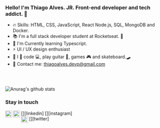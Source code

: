  ### Hello! I'm Thiago Alves. JR. Front-end developer and tech addict. :purple_heart: 
         
 - :fire: Skills: HTML, CSS, JavaScript, React Node.js, SQL, MongoDB and Docker.  
 - 📚 I'm a full stack developer student at Rocketseat. 🚀   
 - 🌱 I'm Currently learning Typescript.      
 - ⚡ UI / UX design enthusiast
 - :boy: I :purple_heart: code :computer:, play guitar :guitar:, games :video_game: and skateboard.🛹
 - :email: Contact me: thiagoalves.devp@gmail.com
   
 <br />     
 <br /> 
         
     
![Anurag's github stats](https://github-readme-stats.vercel.app/api?username=the-one-who-knoccks&show_icons=true&theme=cobalt)
 

      
        
### Stay in touch 
  
      
[<img align="left" alt="thiagoalves89 | LinkedIn" width="22px" src="https://cdn.jsdelivr.net/npm/simple-icons@v3/icons/linkedin.svg" target="_blank" />][linkedin]
[<img align="left" alt="the.one.who.knoccks | Instagram" width="22px" src="https://cdn.jsdelivr.net/npm/simple-icons@v3/icons/instagram.svg" target="_blank" />][instagram]  
[<img align="left" alt="the-one-who-knoccks | Twitter" width="22px" src="https://cdn.jsdelivr.net/npm/simple-icons@v3/icons/twitter.svg" target="_blank" />][twitter]


<div align="center>[instagram]: https://instagram.com/the.one.who.knoccks</div>
[twitter]: https://twitter.com/knoccks
[linkedin]: https://linkedin.com/in/thiagoalves89


